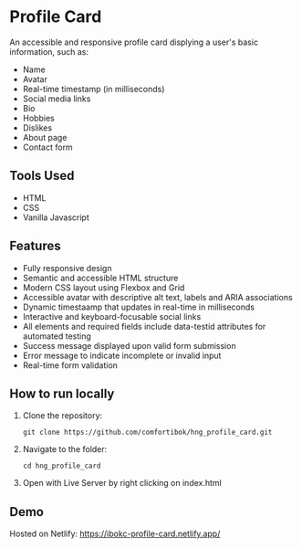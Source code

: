 # Profile Card

An accessible and responsive profile card displying a user's basic information, such as:

- Name
- Avatar
- Real-time timestamp (in milliseconds)
- Social media links
- Bio
- Hobbies
- Dislikes
- About page
- Contact form

## Tools Used

- HTML
- CSS
- Vanilla Javascript

## Features

- Fully responsive design
- Semantic and accessible HTML structure
- Modern CSS layout using Flexbox and Grid
- Accessible avatar with descriptive alt text, labels and ARIA associations
- Dynamic timestaamp that updates in real-time in milliseconds
- Interactive and keyboard-focusable social links
- All elements and required fields include data-testid attributes for automated testing
- Success message displayed upon valid form submission
- Error message to indicate incomplete or invalid input
- Real-time form validation

## How to run locally

1. Clone the repository:

   ```
   git clone https://github.com/comfortibok/hng_profile_card.git
   ```

2. Navigate to the folder:

   ```
   cd hng_profile_card
   ```

3. Open with Live Server by right clicking on index.html

## Demo

Hosted on Netlify: https://ibokc-profile-card.netlify.app/
